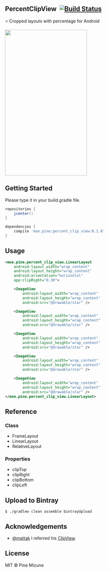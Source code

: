 ## PercentClipView &nbsp;[![Build Status](https://travis-ci.org/pine/PercentClipView.svg?branch=master)](https://travis-ci.org/pine/PercentClipView)

:star: Cropped layouts with percentage for Android

<img src="example.png" width="270" height="480">

## Getting Started
Please type it in your build.gradle file.

```groovy
repositories {
    jcenter()
}

dependencies {
    compile 'moe.pine:percent_clip_view:0.1.0'
}
```

## Usage

```xml
<moe.pine.percent_clip_view.LinearLayout
    android:layout_width="wrap_content"
    android:layout_height="wrap_content"
    android:orientation="horizontal"
    app:clipRight="0.30">

    <ImageView
        android:layout_width="wrap_content"
        android:layout_height="wrap_content"
        android:src="@drawable/star" />

    <ImageView
        android:layout_width="wrap_content"
        android:layout_height="wrap_content"
        android:src="@drawable/star" />

    <ImageView
        android:layout_width="wrap_content"
        android:layout_height="wrap_content"
        android:src="@drawable/star" />

    <ImageView
        android:layout_width="wrap_content"
        android:layout_height="wrap_content"
        android:src="@drawable/star" />

    <ImageView
        android:layout_width="wrap_content"
        android:layout_height="wrap_content"
        android:src="@drawable/star" />
</moe.pine.percent_clip_view.LinearLayout>
```

## Reference
### Class

- FrameLayout
- LinearLayout
- RelativeLayout

### Properties

- clipTop
- clipRight
- clipBottom
- clipLeft

## Upload to Bintray

```
$ ./gradlew clean assemble bintrayUpload
```

## Acknowledgements

- [@mattak](https://github.com/mattak) I referred his [ClipView](https://github.com/mattak/ClipView)

## License
MIT &copy; Pine Mizune
